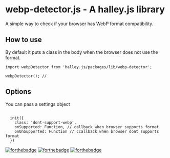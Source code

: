 # webp-detector.js - A halley.js library

A simple way to check if your browser has WebP format compatibility.

## How to use
By default it puts a class in the body when the browser does not use the format.
```ES6
import webpDetector from 'halley.js/packages/lib/webp-detector';

webpDetector(); //
```


## Options
You can pass a settings object

```ES6

  init({
    class: 'dont-support-webp',
    onSupported: Function, // callback when browser supports format
    onUnSupported: Function // ccallback when browser dont supports format
  })
```


[![forthebadge](https://forthebadge.com/images/badges/built-with-love.svg)](https://forthebadge.com)
[![forthebadge](https://forthebadge.com/images/badges/built-by-developers.svg)](https://forthebadge.com)
[![forthebadge](https://forthebadge.com/images/badges/made-with-javascript.svg)](https://forthebadge.com)
